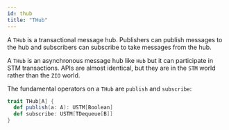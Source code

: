 ```yaml
---
id: thub
title: "THub"
---
```


A `THub` is a transactional message hub. Publishers can publish messages to the hub and subscribers can subscribe to take messages from the hub.

A `THub` is an asynchronous message hub like `Hub` but it can participate in STM transactions. APIs are almost identical, but they are in the `STM` world rather than the `ZIO` world.

The fundamental operators on a `THub` are `publish` and `subscribe`:

```scala
trait THub[A] {
  def publish(a: A): USTM[Boolean]
  def subscribe: USTM[TDequeue[B]]
}
```
